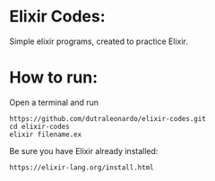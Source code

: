 # Elixir Codes:
Simple elixir programs, created to practice Elixir.

# How to run:
Open a terminal and run
```
https://github.com/dutraleonardo/elixir-codes.git
cd elixir-codes
elixir filename.ex
```
Be sure you have Elixir already installed:

```
https://elixir-lang.org/install.html
```
